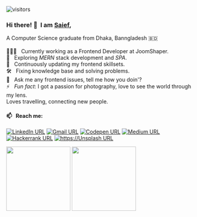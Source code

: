 ![visitors](https://visitor-badge.glitch.me/badge?page_id=iamsief.iamsaief)
### Hi there!&nbsp;👋 &nbsp;I am [Saief](https://github.com/iamsaief/), 
A Computer Science graduate from Dhaka, Banngladesh 🇧🇩 <br><br>
👨🏻‍💻 &nbsp; Currently working as a Frontend Developer at JoomShaper. <br>
🎯 &nbsp; Exploring *MERN* stack development and *SPA*. <br>
🎉 &nbsp; Continuously updating my frontend skillsets. <br>
🛠 &nbsp; Fixing knowledge base and solving problems. <br>
💬 &nbsp; Ask me any frontend issues, tell me how you doin'? <br>
⚡ &nbsp; *Fun fact*: I got a passion for photography, love to see the world through my lens. <br> Loves travelling, connecting new people.
#### 📫 &nbsp; Reach me:
[![LinkedIn URL](https://img.shields.io/badge/social--badge?style=social&label=LinkedIn&logo=linkedin)](https://www.linkedin.com/in/saiefalemon)
[![Gmail URL](https://img.shields.io/badge/social--badge?style=social&label=email&logo=gmail)](mailto:saiefalemon@gmail.com)
[![Codepen URL](https://img.shields.io/badge/social--badge?style=social&label=Codepen&logo=codepen)](https://www.codepen.io/iamsaief)
[![Medium URL](https://img.shields.io/badge/social--badge?style=social&label=medium&logo=medium)](https://medium.com/@saiefalemon)
[![Hackerrank URL](https://img.shields.io/badge/social--badge?style=social&label=HackerRank&logo=hackerrank)](https://www.hackerrank.com/saiefalemon)
[![https://Unsplash URL](https://img.shields.io/badge/social--badge?style=social&label=unsplash&logo=unsplash)](https://unsplash.com/@saiefalemon)

<div>
<img height="170em" src="https://github-readme-stats.vercel.app/api/top-langs/?username=iamsaief&exclude_repo=KNN-Image-Classification&show_icons=true&hide_border=true&layout=compact&langs_count=8"/>
<img height="170em" src="https://github-readme-stats.vercel.app/api?username=iamsaief&show_icons=true&hide_border=true&&count_private=true&include_all_commits=true" />
</div>

<!--
**iamsaief/iamsaief** is a ✨ _special_ ✨ repository because its `README.md` (this file) appears on your GitHub profile.

Here are some ideas to get you started:

- 🔭 I’m currently working on ...
- 🌱 I’m currently learning ...
- 👯 I’m looking to collaborate on ...
- 🤔 I’m looking for help with ...
- 💬 Ask me about ...
- 📫 How to reach me: ...
- 😄 Pronouns: ...
- ⚡ Fun fact: ...
-->
